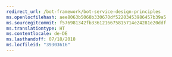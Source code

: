 ```yaml
---
redirect_url: /bot-framework/bot-service-design-principles
ms.openlocfilehash: aee8063b5068b330670df52203453986457b39a5
ms.sourcegitcommit: f576981342fb3361216675815714e24281e20ddf
ms.translationtype: HT
ms.contentlocale: de-DE
ms.lasthandoff: 07/18/2018
ms.locfileid: "39303616"
---
```

